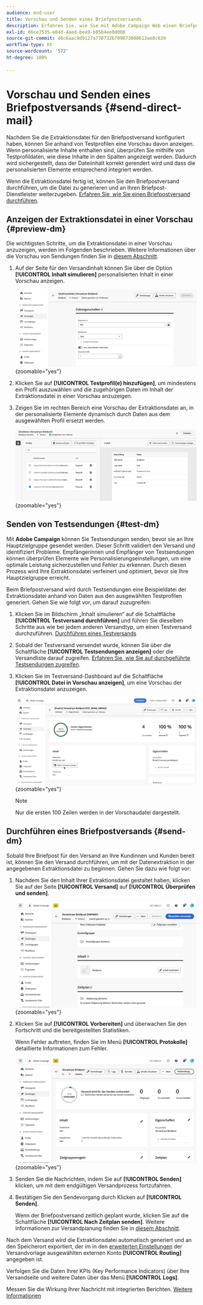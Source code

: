 ```yaml
---
audience: end-user
title: Vorschau und Senden eines Briefpostversands
description: Erfahren Sie, wie Sie mit Adobe Campaign Web einen Briefpostversand in einer Vorschau anzeigen und senden.
exl-id: 06ce7535-e84d-4aed-bea9-b85b4ee0d008
source-git-commit: d6c6aac9d9127a770732b709873008613ae8c639
workflow-type: ht
source-wordcount: '572'
ht-degree: 100%

---
```


# Vorschau und Senden eines Briefpostversands {#send-direct-mail}

Nachdem Sie die Extraktionsdatei für den Briefpostversand konfiguriert haben, können Sie anhand von Testprofilen eine Vorschau davon anzeigen. Wenn personalisierte Inhalte enthalten sind, überprüfen Sie mithilfe von Testprofildaten, wie diese Inhalte in den Spalten angezeigt werden. Dadurch wird sichergestellt, dass der Dateiinhalt korrekt gerendert wird und dass die personalisierten Elemente entsprechend integriert werden.

Wenn die Extraktionsdatei fertig ist, können Sie den Briefpostversand durchführen, um die Datei zu generieren und an Ihren Briefpost-Dienstleister weiterzugeben. [Erfahren Sie, wie Sie einen Briefpostversand durchführen](#dm-send).

## Anzeigen der Extraktionsdatei in einer Vorschau {#preview-dm}

Die wichtigsten Schritte, um die Extraktionsdatei in einer Vorschau anzuzeigen, werden im Folgenden beschrieben. Weitere Informationen über die Vorschau von Sendungen finden Sie in [diesem Abschnitt](../preview-test/preview-content.md).

1. Auf der Seite für den Versandinhalt können Sie über die Option **[!UICONTROL Inhalt simulieren]** personalisierten Inhalt in einer Vorschau anzeigen.

   ![Screenshot mit der Option „Inhalte simulieren“ auf der Seite für den Versandinhalt](assets/dm-simulate.png){zoomable="yes"}

1. Klicken Sie auf **[!UICONTROL Testprofil(e) hinzufügen]**, um mindestens ein Profil auszuwählen und die zugehörigen Daten im Inhalt der Extraktionsdatei in einer Vorschau anzuzeigen.

1. Zeigen Sie im rechten Bereich eine Vorschau der Extraktionsdatei an, in der personalisierte Elemente dynamisch durch Daten aus dem ausgewählten Profil ersetzt werden.

   ![Screenshot mit der Vorschau der Extraktionsdatei im rechten Bereich](assets/dm-preview-right.png){zoomable="yes"}

## Senden von Testsendungen {#test-dm}

Mit **Adobe Campaign** können Sie Testsendungen senden, bevor sie an Ihre Hauptzielgruppe gesendet werden. Dieser Schritt validiert den Versand und identifiziert Probleme. Empfängerinnen und Empfänger von Testsendungen können überprüfen Elemente wie Personalisierungseinstellungen, um eine optimale Leistung sicherzustellen und Fehler zu erkennen. Durch diesen Prozess wird Ihre Extraktionsdatei verfeinert und optimiert, bevor sie Ihre Hauptzielgruppe erreicht.

Beim Briefpostversand wird durch Testsendungen eine Beispieldatei der Extraktionsdatei anhand von Daten aus den ausgewählten Testprofilen generiert. Gehen Sie wie folgt vor, um darauf zuzugreifen:

1. Klicken Sie im Bildschirm „Inhalt simulieren“ auf die Schaltfläche **[!UICONTROL Testversand durchführen]** und führen Sie dieselben Schritte aus wie bei jedem anderen Versandtyp, um einen Testversand durchzuführen. [Durchführen eines Testversands](../preview-test/test-deliveries.md)

1. Sobald der Testversand versendet wurde, können Sie über die Schaltfläche **[!UICONTROL Testsendungen anzeigen]** oder die Versandliste darauf zugreifen. [Erfahren Sie, wie Sie auf durchgeführte Testsendungen zugreifen](../preview-test/test-deliveries.md#access-test-deliveries).

1. Klicken Sie im Testversand-Dashboard auf die Schaltfläche **[!UICONTROL Datei in Vorschau anzeigen]**, um eine Vorschau der Extraktionsdatei anzuzeigen.

   ![Screenshot mit der Option „Datei in Vorschau anzeigen“ im Testversand-Dashboard](assets/dm-proof.png){zoomable="yes"}

   >[!NOTE]
   >
   >Nur die ersten 100 Zeilen werden in der Vorschaudatei dargestellt.

## Durchführen eines Briefpostversands {#send-dm}

Sobald Ihre Briefpost für den Versand an Ihre Kundinnen und Kunden bereit ist, können Sie den Versand durchführen, um mit der Datenextraktion in der angegebenen Extraktionsdatei zu beginnen. Gehen Sie dazu wie folgt vor:

1. Nachdem Sie den Inhalt Ihrer Extraktionsdatei gestaltet haben, klicken Sie auf der Seite **[!UICONTROL Versand]** auf **[!UICONTROL Überprüfen und senden]**.

   ![Screenshot der Option „Überprüfen und senden“ auf der Versandseite](assets/dm-review-send.png){zoomable="yes"}

1. Klicken Sie auf **[!UICONTROL Vorbereiten]** und überwachen Sie den Fortschritt und die bereitgestellten Statistiken.

   Wenn Fehler auftreten, finden Sie im Menü **[!UICONTROL Protokolle]** detaillierte Informationen zum Fehler.

   ![Screenshot mit der Option „Vorbereiten“ und dem Menü „Logs“](assets/dm-prepare.png){zoomable="yes"}

1. Senden Sie die Nachrichten, indem Sie auf **[!UICONTROL Senden]** klicken, um mit dem endgültigen Versandprozess fortzufahren.

1. Bestätigen Sie den Sendevorgang durch Klicken auf **[!UICONTROL Senden]**.

   Wenn der Briefpostversand zeitlich geplant wurde, klicken Sie auf die Schaltfläche **[!UICONTROL Nach Zeitplan senden]**. Weitere Informationen zur Versandplanung finden Sie in [diesem Abschnitt](../msg/gs-messages.md#schedule-the-delivery-sending).

Nach dem Versand wird die Extraktionsdatei automatisch generiert und an den Speicherort exportiert, der im in den [erweiterten Einstellungen](../advanced-settings/delivery-settings.md) der Versandvorlage ausgewählten externen Konto **[!UICONTROL Routing]** angegeben ist.

Verfolgen Sie die Daten Ihrer KPIs (Key Performance Indicators) über Ihre Versandseite und weitere Daten über das Menü **[!UICONTROL Logs]**.

Messen Sie die Wirkung Ihrer Nachricht mit integrierten Berichten. [Weitere Informationen](../reporting/direct-mail.md)